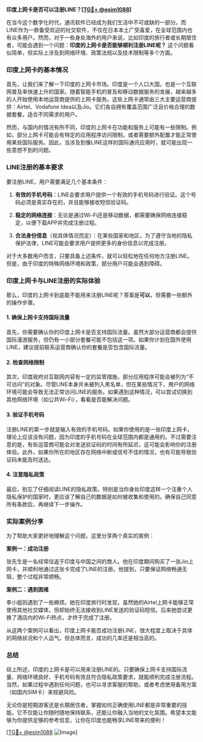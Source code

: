 **印度上网卡是否可以注册LINE？[[TG💪+ @esim1088](https://t.me/s/esim1088)]**

在当今这个数字化时代，通讯软件已经成为我们生活中不可或缺的一部分。而LINE作为一款备受欢迎的社交软件，不仅在日本本土广受喜爱，在全球范围内也有众多用户。然而，对于一些身处海外的用户来说，比如印度的旅行者或长期居住者，可能会遇到一个问题：**印度的上网卡是否能够顺利注册LINE呢？** 这个问题看似简单，但实际上涉及到网络环境、政策法规以及技术限制等多个方面。

### 印度上网卡的基本情况

首先，让我们来了解一下印度的上网卡市场。印度是一个人口大国，也是一个互联网普及率快速上升的国家。随着智能手机的普及和移动数据服务的发展，越来越多的人开始使用本地运营商提供的上网卡服务。这些上网卡通常由三大主要运营商提供：Airtel、Vodafone Idea以及Jio。它们各自拥有覆盖范围广泛且价格合理的数据套餐，适合不同需求的用户。

然而，与国内的情况有所不同，印度的上网卡在功能和服务上可能有一些限制。例如，部分上网卡可能会有特定的应用程序访问限制，或者需要额外配置才能正常使用某些国际服务。因此，当涉及到像LINE这样的国际通讯应用时，就可能出现一些意想不到的问题。

### LINE注册的基本要求

要注册LINE，用户需要满足几个基本条件：

1. **有效的手机号码**：LINE会要求用户提供一个有效的手机号码进行验证。这个号码必须是真实存在的，并且能够接收短信验证码。
   
2. **稳定的网络连接**：无论是通过Wi-Fi还是移动数据，都需要确保网络连接稳定，以便下载APP并完成注册过程。

3. **合法身份信息**（视具体情况而定）：在某些国家和地区，为了遵守当地的隐私保护法律，LINE可能会要求用户提供更多的身份信息以完成注册。

对于大多数用户而言，只要具备上述条件，就可以轻松地在任何地方注册LINE。但是，由于印度的特殊网络环境和政策，部分用户可能会遇到障碍。

### 印度上网卡与LINE注册的实际体验

那么，印度的上网卡到底能不能用来注册LINE呢？答案是**可以**，但需要一些额外的操作步骤。

#### 1. 确保上网卡支持国际流量

首先，你需要确认你的印度上网卡是否支持国际流量。虽然大部分运营商都会提供国际漫游服务，但仍有一小部分套餐可能不包括这一项。如果你计划在国外使用LINE，建议提前联系运营商确认你的套餐是否包含国际流量。

#### 2. 检查网络限制

其次，印度政府对互联网内容有一定的监管措施，部分应用程序可能会被列为“不可访问”的对象。尽管LINE本身并未被列入黑名单，但在某些情况下，用户的网络环境可能会导致无法正常访问LINE的服务。如果遇到这种情况，可以尝试切换到其他网络环境（如公共Wi-Fi），看看是否能解决问题。

#### 3. 验证手机号码

注册LINE的第一步就是输入有效的手机号码。如果你使用的是一张印度上网卡，理论上应该没有问题，因为印度的手机号码在全球范围内都是通用的。不过需要注意的是，有些运营商可能会对发送验证码的时间有所延迟，这可能会影响你的注册体验。此外，如果你所在的地区存在网络中断或信号不佳的情况，也有可能导致验证码未能及时送达。

#### 4. 注意隐私政策

最后，别忘了仔细阅读LINE的隐私政策。特别是当你身处印度这样一个注重个人隐私保护的国家时，更应该了解自己的数据是如何被收集和使用的。确保自己同意所有条款后，再继续下一步操作。

### 实际案例分享

为了帮助大家更好地理解这个问题，这里分享两个真实的案例：

**案例一：成功注册**

张先生是一名经常往返于印度与中国之间的商人。他在印度期间购买了一张Jio上网卡，并顺利地通过这张卡完成了LINE的注册。他提到，只要保证网络畅通无阻，整个过程非常顺畅。

**案例二：遇到困难**

李小姐则遇到了一些麻烦。她在印度旅行时发现，虽然她的Airtel上网卡能够正常使用其他社交媒体，但却始终无法接收到LINE发送的验证码短信。后来她尝试更换了酒店内的Wi-Fi热点，才终于完成了注册。

从这两个案例可以看出，印度上网卡能否成功注册LINE，很大程度上取决于具体的网络状况和个人运气。但总体而言，成功的几率还是相当高的。

### 总结

综上所述，印度的上网卡是可以用来注册LINE的。只要确保上网卡支持国际流量、网络环境良好、手机号码有效且符合隐私政策要求，就能顺利完成注册流程。当然，如果过程中遇到任何问题，也可以寻求客服的帮助，或者考虑使用备用方案（如国内SIM卡）来规避风险。

无论你是短期游客还是长期居住者，掌握如何正确使用LINE都是非常重要的技能。它不仅能让你随时随地保持联系，还能让你融入当地的文化氛围。希望本文能够为你提供足够的参考信息，让你在印度也能畅享LINE带来的便利！

[[TG💪+ @esim1088](https://t.me/s/esim1088) ![Image](https://i.postimg.cc/4NQfJmqS/Snipaste-2025-05-13-00-14-12.png)]